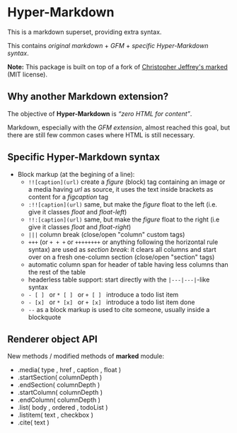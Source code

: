 
# Hyper-Markdown

This is a markdown superset, providing extra syntax.

This contains *original markdown* + *GFM* + *specific Hyper-Markdown syntax*.

**Note:** This package is built on top of a fork of [Christopher Jeffrey's marked](https://github.com/chjj/marked) (MIT license).



## Why another Markdown extension?

The objective of **Hyper-Markdown** is *“zero HTML for content”*.

Markdown, especially with the *GFM extension*, almost reached this goal,
but there are still few common cases where HTML is still necessary.



## Specific Hyper-Markdown syntax

* Block markup (at the begining of a line):
	* `!![caption](url)` create a *figure* (block) tag containing an image or a media having *url* as source,
	  it uses the text inside brackets as content for a *figcaption* tag
	* `:!![caption](url)` same, but make the *figure* float to the left (i.e. give it classes *float* and *float-left*)
	* `!!:[caption](url)` same, but make the *figure* float to the right (i.e give it classes *float* and *float-right*)
	* `|||` column break (close/open "column" custom tags)
	* `+++` (or `+ + +` or `++++++++` or anything following the horizontal rule syntax) are used as *section break*:
	  it clears all columns and start over on a fresh one-column section (close/open "section" tags)
	* automatic column span for header of table having less columns than the rest of the table
	* headerless table support: start directly with the `|---|---|`-like syntax
	* `- [ ] ` or `* [ ] ` or `+ [ ] ` introduce a todo list item
	* `- [x] ` or `* [x] ` or `+ [x] ` introduce a todo list item done
	* `--` as a block markup is used to cite someone, usually inside a blockquote



## Renderer object API

New methods / modified methods of **marked** module:

* .media( type , href , caption , float )
* .startSection( columnDepth )
* .endSection( columnDepth )
* .startColumn( columnDepth )
* .endColumn( columnDepth )
* .list( body , ordered , todoList )
* .listitem( text , checkbox )
* .cite( text )

